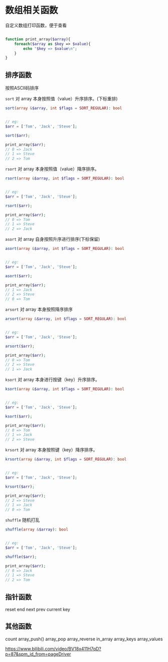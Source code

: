 # 数组相关函数


自定义数组打印函数，便于查看

```php

function print_array($array){
    foreach($array as $key => $value){
        echo "$key => $value\n";
    }
}

```

## 排序函数

按照ASCII码排序

`sort` 对 array 本身按照值（value）升序排序。(下标重排)

```php
sort(array &$array, int $flags = SORT_REGULAR): bool


// eg:
$arr = ['Tom', 'Jack', 'Steve'];

sort($arr);

print_array($arr);
// 0 => Jack
// 1 => Steve
// 2 => Tom

```

`rsort` 对 array 本身按照值（value）降序排序。

```php
rsort(array &$array, int $flags = SORT_REGULAR): bool


// eg:
$arr = ['Tom', 'Jack', 'Steve'];

rsort($arr);

print_array($arr);
// 0 => Tom
// 1 => Steve
// 2 => Jack
```


`asort` 对 array 自身按照升序进行排序(下标保留)

```php
asort(array &$array, int $flags = SORT_REGULAR): bool


// eg:
$arr = ['Tom', 'Jack', 'Steve'];

asort($arr);

print_array($arr);
// 1 => Jack
// 2 => Steve
// 0 => Tom
```

`arsort` 对 array 本身按照降序排序

```php
arsort(array &$array, int $flags = SORT_REGULAR): bool


// eg:
$arr = ['Tom', 'Jack', 'Steve'];

arsort($arr);

print_array($arr);
// 0 => Tom
// 2 => Steve
// 1 => Jack
```


`ksort` 对 array 本身进行按键（key）升序排序。

```php
ksort(array &$array, int $flags = SORT_REGULAR): bool


// eg:
$arr = ['Tom', 'Jack', 'Steve'];

ksort($arr);

print_array($arr);
// 0 => Tom
// 1 => Jack
// 2 => Steve
```

`krsort` 对 array 本身按照键（key）降序排序。

```php
krsort(array &$array, int $flags = SORT_REGULAR): bool


// eg:
$arr = ['Tom', 'Jack', 'Steve'];

krsort($arr);

print_array($arr);
// 2 => Steve
// 1 => Jack
// 0 => Tom
```

`shuffle` 随机打乱

```php
shuffle(array &$array): bool


// eg:
$arr = ['Tom', 'Jack', 'Steve'];

shuffle($arr);

print_array($arr);
// 0 => Jack
// 1 => Steve
// 2 => Tom
```

## 指针函数

reset
end
next
prev
current
key

## 其他函数

count
array_push()
array_pop
array_reverse
in_array
array_keys
array_values

https://www.bilibili.com/video/BV18x411H7qD?p=87&spm_id_from=pageDriver